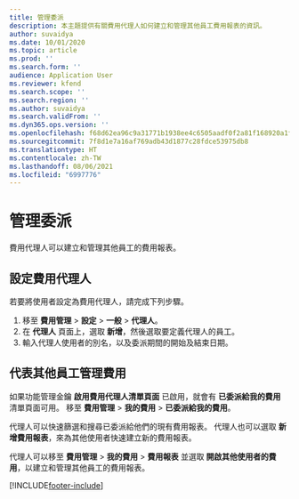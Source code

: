 ```yaml
---
title: 管理委派
description: 本主題提供有關費用代理人如何建立和管理其他員工費用報表的資訊。
author: suvaidya
ms.date: 10/01/2020
ms.topic: article
ms.prod: ''
ms.search.form: ''
audience: Application User
ms.reviewer: kfend
ms.search.scope: ''
ms.search.region: ''
ms.author: suvaidya
ms.search.validFrom: ''
ms.dyn365.ops.version: ''
ms.openlocfilehash: f68d62ea96c9a31771b1938ee4c6505aadf0f2a81f168920a1f057227b986281
ms.sourcegitcommit: 7f8d1e7a16af769adb43d1877c28fdce53975db8
ms.translationtype: HT
ms.contentlocale: zh-TW
ms.lasthandoff: 08/06/2021
ms.locfileid: "6997776"
---
```

# <a name="manage-delegation"></a>管理委派
費用代理人可以建立和管理其他員工的費用報表。

## <a name="configuring-expense-delegation"></a>設定費用代理人

若要將使用者設定為費用代理人，請完成下列步驟。 
1. 移至 **費用管理** > **設定** > **一般** > **代理人**。 
2. 在 **代理人** 頁面上，選取 **新增**，然後選取要定義代理人的員工。 
3. 輸入代理人使用者的別名，以及委派期間的開始及結束日期。

## <a name="manage-expenses-on-behalf-of-another-employee"></a>代表其他員工管理費用

如果功能管理金鑰 **啟用費用代理人清單頁面** 已啟用，就會有 **已委派給我的費用** 清單頁面可用。 移至 **費用管理** > **我的費用** > **已委派給我的費用**。

代理人可以快速篩選和搜尋已委派給他們的現有費用報表。 代理人也可以選取 **新增費用報表**，來為其他使用者快速建立新的費用報表。

代理人可以移至 **費用管理** > **我的費用** > **費用報表** 並選取 **開啟其他使用者的費用**，以建立和管理其他員工的費用報表。


[!INCLUDE[footer-include](../includes/footer-banner.md)]